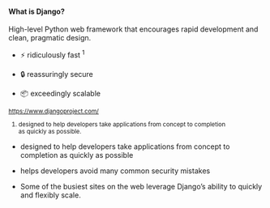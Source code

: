 #### What is Django?

High-level Python web framework that encourages rapid development and clean, pragmatic design.

- ⚡ ridiculously fast <sup>1</sup>

- 🔒 reassuringly secure

- 📦 exceedingly scalable

<small>

https://www.djangoproject.com/

1. designed to help developers take applications from concept to completion<br>
    as quickly as possible.

</small>


<aside class="notes">

- designed to help developers take applications from concept to completion as quickly as possible

- helps developers avoid many common security mistakes

- Some of the busiest sites on the web leverage Django’s ability to quickly and flexibly scale.

</aside>
